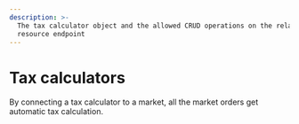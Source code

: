 ```yaml
---
description: >-
  The tax calculator object and the allowed CRUD operations on the related
  resource endpoint
---
```


# Tax calculators

By connecting a tax calculator to a market, all the market orders get automatic tax calculation.
